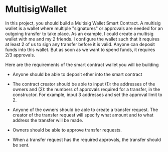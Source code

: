# MultisigWallet

In this project, you should build a Multisig Wallet Smart Contract. A multisig wallet is a wallet where multiple "signatures" or approvals are needed for an outgoing transfer to take place. As an example, I could create a multisig wallet with me and my 2 friends. I configure the wallet such that it requires at least 2 of us to sign any transfer before it is valid. Anyone can deposit funds into this wallet. But as soon as we want to spend funds, it requires 2/3 approvals.

Here are the requirements of the smart contract wallet you will be building

- Anyone should be able to deposit ether into the smart contract

- The contract creator should be able to input (1): the addresses of the owners and (2):  the numbers of approvals required for a transfer, in the constructor. For example, input 3 addresses and set the approval limit to 2. 

- Anyone of the owners should be able to create a transfer request. The creator of the transfer request will specify what amount and to what address the transfer will be made.

- Owners should be able to approve transfer requests.

- When a transfer request has the required approvals, the transfer should be sent. 
